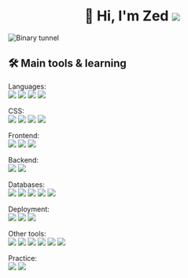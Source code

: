 <h1 align="center">👋 Hi, I'm Zed <img src="https://www.codewars.com/users/silv999r/badges/micro" /></h1>

<img alt="Binary tunnel" src="https://i.imgur.com/zPS1eXj.jpg" />

<h2 align="left"> 🛠 Main tools & learning </h2>


<p align="center">

Languages:  
  <img src="https://img.shields.io/badge/-Javascript-F7DF1E?logo=javascript&logoColor=white&style=flat" />
  <img src="https://img.shields.io/badge/-Python-3776AB?logo=python&logoColor=white&style=flat" />
  <img src="https://img.shields.io/badge/-HTML5-E34F26?logo=html5&logoColor=white&style=flat" />
  <img src="https://img.shields.io/badge/-CSS3-1572B6?logo=css3&logoColor=white&style=flat" />

</p>

<p align="center">
  
CSS:  
 <img src="https://img.shields.io/badge/-Bootstrap-7952B3?logo=bootstrap&logoColor=white&style=flat" />
 <img src="https://img.shields.io/badge/-Bulma-00D1B2?logo=bulma&logoColor=white&style=flat" />
 <img src="https://img.shields.io/badge/-Tailwind-38B2AC?logo=tailwind%20css&logoColor=white&style=flat" />
 <img src="https://img.shields.io/badge/-Sass-CC6699?logo=sass&logoColor=white&style=flat" />
</p>

<p align="center">
  
 Frontend:  
 <img src="https://img.shields.io/badge/-React-61DAFB?logo=react&logoColor=white&style=flat" />
 <img src="https://img.shields.io/badge/-Vue.js-4FC08D?logo=vue.js&logoColor=white&style=flat" />
 <img src="https://img.shields.io/badge/-jQuery-0769AD?logo=jquery&logoColor=white&style=flat" />
 
</p>

<p align="center">
  
 Backend:  
 <img src="https://img.shields.io/badge/-Node.js-339933?logo=Node.js&logoColor=white&style=flat" />
 <img src="https://img.shields.io/badge/-Express-000000?logo=express&logoColor=white&style=flat" />
 
</p>

<p align="center">
  
Databases:  
 <img src="https://img.shields.io/badge/-MongoDB-47A248?logo=mongodb&logoColor=white&style=flat" />
 <img src="https://img.shields.io/badge/-PostgreSQL-336791?logo=postgresql&logoColor=white&style=flat" />
 <img src="https://img.shields.io/badge/-MySQL-4479A1?logo=mysql&logoColor=white&style=flat" />
 <img src="https://img.shields.io/badge/-SQLite-003B57?logo=sqlite&logoColor=white&style=flat" />
 <img src="https://img.shields.io/badge/-Firebase-FFCA28?logo=firebase&logoColor=white&style=flat" />
</p>


<p align="center">
  
 Deployment:  
 <img src="https://img.shields.io/badge/-Netlify-00C7B7?logo=netlify&logoColor=white&style=flat" />
 <img src="https://img.shields.io/badge/-Heroku-430098?logo=heroku&logoColor=white&style=flat" />
 <img src="https://img.shields.io/badge/-Vercel-000000?logo=vercel&logoColor=white&style=flat" />
</p>

<p align="center">
  
  Other tools:  
 <img src="https://img.shields.io/badge/-Git-F05032?logo=Git&logoColor=white&style=flat" />
 <img src="https://img.shields.io/badge/-NPM-CB3837?logo=npm&logoColor=white&style=flat" />
 <img src="https://img.shields.io/badge/-VS Code-007ACC?logo=visual%20studio%20code&logoColor=white&style=flat" />
 <img src="https://img.shields.io/badge/-Jamstack-F0047F?logo=jamstack&logoColor=white&style=flat" />
 <img src="https://img.shields.io/badge/-Wordpress-21759B?logo=wordpress&logoColor=white&style=flat" />
 <img src="https://img.shields.io/badge/-Adobe Photoshop-31A8FF?logo=adobe%20photoshop&logoColor=white&style=flat" />



</p>

<p align="center">
  
  Practice:    
 <img src="https://img.shields.io/badge/-freeCodeCamp-0A0A23?logo=freeCodeCamp&logoColor=white&style=flat" />
 <img src="https://img.shields.io/badge/-Codewars-B1361E?logo=codewars&logoColor=white&style=flat" />
</p>
